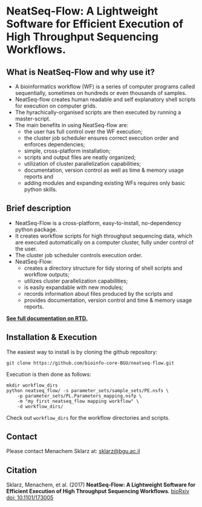 # **NeatSeq-Flow**: A Lightweight Software for Efficient Execution of High Throughput Sequencing Workflows.


What is NeatSeq-Flow and why use it?
-----------------------------
* A bioinformatics workflow (WF) is a series of computer programs called sequentially, sometimes on hundreds or even thousands of samples.
* NeatSeq-flow creates human readable and self explanatory shell scripts for execution on computer grids. 
* The hyrachically-organised scripts are then executed by running a master-script.
* The main benefits in using NeatSeq-flow are:
	* the user has full control over the WF execution;
	* the cluster job scheduler ensures correct execution order and enforces dependencies;
	* simple, cross-platform installation; 
	* scripts and output files are neatly organized;
	* utilization of cluster parallelization capabilities;
	* documentation, version control as well as time & memory usage reports and 
	* adding modules and expanding existing WFs requires only basic python skills.


Brief description
-----------------
* NeatSeq-Flow is a cross-platform, easy-to-install, no-dependency python package.
* It creates workflow scripts for high throughput sequencing data, which are executed automatically on a computer cluster, fully under control of the user.
* The cluster job scheduler controls execution order.
* NeatSeq-Flow:
	* creates a directory structure for tidy storing of shell scripts and workflow outputs;
	* utilizes cluster parallelization capabilities;
	* is easily expandable with new modules;
	* records information about files produced by the scripts and
	* provides documentation, version control and time & memory usage reports.



**[See full documentation on RTD.](http://NeatSeq-Flow.readthedocs.io/en/latest/)**

Installation & Execution
----------------------------

The easiest way to install is by cloning the github repository:

	git clone https://github.com/bioinfo-core-BGU/neatseq-flow.git

Execution is then done as follows:

	mkdir workflow_dirs
	python neatseq_flow/ -s parameter_sets/sample_sets/PE.nsfs \
		-p parameter_sets/PL.Parameters_mapping.nsfp \
		-m "my first neatseq_flow mapping workflow" \
		-d workflow_dirs/

Check out `workflow_dirs` for the workflow directories and scripts.

Contact
---------

Please contact Menachem Sklarz at: [sklarz@bgu.ac.il](mailto:sklarz@bgu.ac.il)

Citation
----------
Sklarz, Menachem, et al. (2017) **NeatSeq-Flow: A Lightweight Software for Efficient Execution of High Throughput Sequencing Workflows**. [bioRxiv doi: 10.1101/173005](http://www.biorxiv.org/content/early/2017/08/08/173005)
